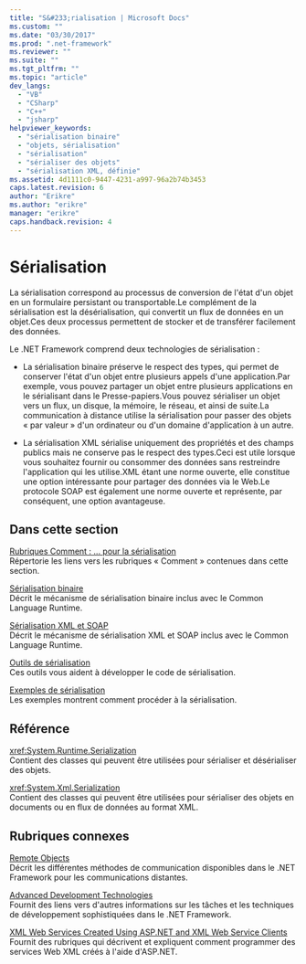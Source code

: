 ```yaml
---
title: "S&#233;rialisation | Microsoft Docs"
ms.custom: ""
ms.date: "03/30/2017"
ms.prod: ".net-framework"
ms.reviewer: ""
ms.suite: ""
ms.tgt_pltfrm: ""
ms.topic: "article"
dev_langs: 
  - "VB"
  - "CSharp"
  - "C++"
  - "jsharp"
helpviewer_keywords: 
  - "sérialisation binaire"
  - "objets, sérialisation"
  - "sérialisation"
  - "sérialiser des objets"
  - "sérialisation XML, définie"
ms.assetid: 4d1111c0-9447-4231-a997-96a2b74b3453
caps.latest.revision: 6
author: "Erikre"
ms.author: "erikre"
manager: "erikre"
caps.handback.revision: 4
---
```

# S&#233;rialisation
La sérialisation correspond au processus de conversion de l'état d'un objet en un formulaire persistant ou transportable.Le complément de la sérialisation est la désérialisation, qui convertit un flux de données en un objet.Ces deux processus permettent de stocker et de transférer facilement des données.  
  
 Le .NET Framework comprend deux technologies de sérialisation :  
  
-   La sérialisation binaire préserve le respect des types, qui permet de conserver l'état d'un objet entre plusieurs appels d'une application.Par exemple, vous pouvez partager un objet entre plusieurs applications en le sérialisant dans le Presse\-papiers.Vous pouvez sérialiser un objet vers un flux, un disque, la mémoire, le réseau, et ainsi de suite.La communication à distance utilise la sérialisation pour passer des objets « par valeur » d'un ordinateur ou d'un domaine d'application à un autre.  
  
-   La sérialisation XML sérialise uniquement des propriétés et des champs publics mais ne conserve pas le respect des types.Ceci est utile lorsque vous souhaitez fournir ou consommer des données sans restreindre l'application qui les utilise.XML étant une norme ouverte, elle constitue une option intéressante pour partager des données via le Web.Le protocole SOAP est également une norme ouverte et représente, par conséquent, une option avantageuse.  
  
## Dans cette section  
 [Rubriques Comment : ... pour la sérialisation](../../../docs/framework/serialization/serialization-how-to-topics.md)  
 Répertorie les liens vers les rubriques « Comment » contenues dans cette section.  
  
 [Sérialisation binaire](../../../docs/framework/serialization/binary-serialization.md)  
 Décrit le mécanisme de sérialisation binaire inclus avec le Common Language Runtime.  
  
 [Sérialisation XML et SOAP](../../../docs/framework/serialization/xml-and-soap-serialization.md)  
 Décrit le mécanisme de sérialisation XML et SOAP inclus avec le Common Language Runtime.  
  
 [Outils de sérialisation](../../../docs/framework/serialization/serialization-tools.md)  
 Ces outils vous aident à développer le code de sérialisation.  
  
 [Exemples de sérialisation](../../../docs/framework/serialization/serialization-samples.md)  
 Les exemples montrent comment procéder à la sérialisation.  
  
## Référence  
 <xref:System.Runtime.Serialization>  
 Contient des classes qui peuvent être utilisées pour sérialiser et désérialiser des objets.  
  
 <xref:System.Xml.Serialization>  
 Contient des classes qui peuvent être utilisées pour sérialiser des objets en documents ou en flux de données au format XML.  
  
## Rubriques connexes  
 [Remote Objects](http://msdn.microsoft.com/fr-fr/515686e6-0a8d-42f7-8188-73abede57c58)  
 Décrit les différentes méthodes de communication disponibles dans le .NET Framework pour les communications distantes.  
  
 [Advanced Development Technologies](http://msdn.microsoft.com/fr-fr/c4a7e341-f0c6-4df4-a74f-223387ac6e4e)  
 Fournit des liens vers d'autres informations sur les tâches et les techniques de développement sophistiquées dans le .NET Framework.  
  
 [XML Web Services Created Using ASP.NET and XML Web Service Clients](http://msdn.microsoft.com/fr-fr/1e64af78-d705-4384-b08d-591a45f4379c)  
 Fournit des rubriques qui décrivent et expliquent comment programmer des services Web XML créés à l'aide d'ASP.NET.